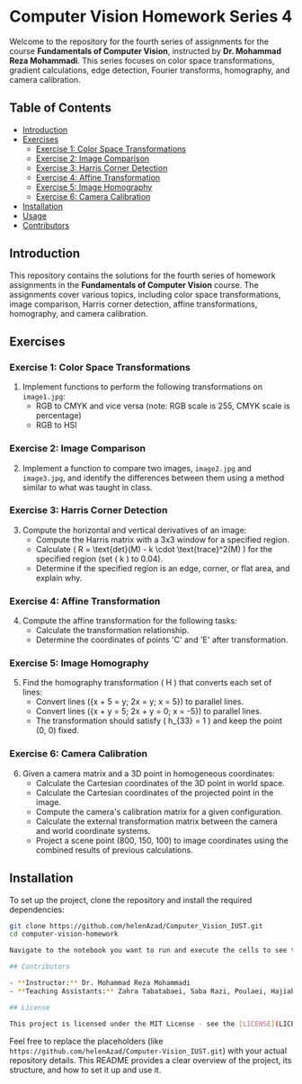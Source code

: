 # Computer Vision Homework Series 4

Welcome to the repository for the fourth series of assignments for the course **Fundamentals of Computer Vision**, instructed by **Dr. Mohammad Reza Mohammadi**. This series focuses on color space transformations, gradient calculations, edge detection, Fourier transforms, homography, and camera calibration.

## Table of Contents

- [Introduction](#introduction)
- [Exercises](#exercises)
  - [Exercise 1: Color Space Transformations](#exercise-1-color-space-transformations)
  - [Exercise 2: Image Comparison](#exercise-2-image-comparison)
  - [Exercise 3: Harris Corner Detection](#exercise-3-harris-corner-detection)
  - [Exercise 4: Affine Transformation](#exercise-4-affine-transformation)
  - [Exercise 5: Image Homography](#exercise-5-image-homography)
  - [Exercise 6: Camera Calibration](#exercise-6-camera-calibration)
- [Installation](#installation)
- [Usage](#usage)
- [Contributors](#helenAzad)

## Introduction

This repository contains the solutions for the fourth series of homework assignments in the **Fundamentals of Computer Vision** course. The assignments cover various topics, including color space transformations, image comparison, Harris corner detection, affine transformations, homography, and camera calibration.

## Exercises

### Exercise 1: Color Space Transformations

1. Implement functions to perform the following transformations on `image1.jpg`:
   - RGB to CMYK and vice versa (note: RGB scale is 255, CMYK scale is percentage)
   - RGB to HSI

### Exercise 2: Image Comparison

2. Implement a function to compare two images, `image2.jpg` and `image3.jpg`, and identify the differences between them using a method similar to what was taught in class.

### Exercise 3: Harris Corner Detection

3. Compute the horizontal and vertical derivatives of an image:
   - Compute the Harris matrix with a 3x3 window for a specified region.
   - Calculate \( R = \text{det}(M) - k \cdot \text{trace}^2(M) \) for the specified region (set \( k \) to 0.04).
   - Determine if the specified region is an edge, corner, or flat area, and explain why.

### Exercise 4: Affine Transformation

4. Compute the affine transformation for the following tasks:
   - Calculate the transformation relationship.
   - Determine the coordinates of points 'C' and 'E' after transformation.

### Exercise 5: Image Homography

5. Find the homography transformation \( H \) that converts each set of lines:
   - Convert lines \(\{x + 5 = y; 2x = y; x = 5\}\) to parallel lines.
   - Convert lines \(\{x + y = 5; 2x + y = 0; x = -5\}\) to parallel lines.
   - The transformation should satisfy \( h_{33} = 1 \) and keep the point (0, 0) fixed.

### Exercise 6: Camera Calibration

6. Given a camera matrix and a 3D point in homogeneous coordinates:
   - Calculate the Cartesian coordinates of the 3D point in world space.
   - Calculate the Cartesian coordinates of the projected point in the image.
   - Compute the camera's calibration matrix for a given configuration.
   - Calculate the external transformation matrix between the camera and world coordinate systems.
   - Project a scene point (800, 150, 100) to image coordinates using the combined results of previous calculations.

## Installation

To set up the project, clone the repository and install the required dependencies:

```bash
git clone https://github.com/helenAzad/Computer_Vision_IUST.git
cd computer-vision-homework

Navigate to the notebook you want to run and execute the cells to see the results.

## Contributors

- **Instructor:** Dr. Mohammad Reza Mohammadi
- **Teaching Assistants:** Zahra Tabatabaei, Saba Razi, Poulaei, Hajiabadi, Zeinalabedin

## License

This project is licensed under the MIT License - see the [LICENSE](LICENSE) file for details.
```

Feel free to replace the placeholders (like `https://github.com/helenAzad/Computer-Vision_IUST.git`) with your actual repository details. This README provides a clear overview of the project, its structure, and how to set it up and use it.
